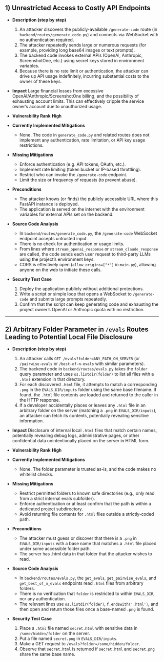## 1) Unrestricted Access to Costly API Endpoints

- **Description (step by step)**
  1. An attacker discovers the publicly-available `/generate-code` route (in `backend/routes/generate_code.py`) and connects via WebSocket with no authentication required.
  2. The attacker repeatedly sends large or numerous requests (for example, providing long base64 images or text prompts).
  3. The backend code invokes external APIs (OpenAI, Anthropic, ScreenshotOne, etc.) using secret keys stored in environment variables.
  4. Because there is no rate limit or authentication, the attacker can drive up API usage indefinitely, incurring substantial costs to the owner of these keys.

- **Impact**
  Large financial losses from excessive OpenAI/Anthropic/ScreenshotOne billing, and the possibility of exhausting account limits. This can effectively cripple the service owner’s account due to unauthorized usage.

- **Vulnerability Rank**
  **High**

- **Currently Implemented Mitigations**
  - None. The code in `generate_code.py` and related routes does not implement any authentication, rate limitation, or API key usage restrictions.

- **Missing Mitigations**
  - Enforce authentication (e.g. API tokens, OAuth, etc.).
  - Implement rate limiting (token bucket or IP-based throttling).
  - Restrict who can invoke the `/generate-code` endpoint.
  - Limit the size or frequency of requests (to prevent abuse).

- **Preconditions**
  - The attacker knows (or finds) the publicly accessible URL where this FastAPI instance is deployed.
  - The application is served on the internet with the environment variables for external APIs set on the backend.

- **Source Code Analysis**
  - In `backend/routes/generate_code.py`, the `/generate-code` WebSocket endpoint accepts untrusted input.
  - There is no check for authentication or usage limits.
  - From lines where `stream_openai_response` or `stream_claude_response` are called, the code sends each user request to third-party LLMs using the project’s environment keys.
  - CORS is effectively open (`allow_origins=["*"]` in `main.py`), allowing anyone on the web to initiate these calls.

- **Security Test Case**
  1. Deploy the application publicly without additional protections.
  2. Write a script or simple loop that opens a WebSocket to `/generate-code` and submits large prompts repeatedly.
  3. Confirm that the script can keep generating code and exhausting the project owner’s OpenAI or Anthropic quota with no restriction.

---

## 2) Arbitrary Folder Parameter in `/evals` Routes Leading to Potential Local File Disclosure

- **Description (step by step)**
  1. An attacker calls `GET /evals?folder=ANY_PATH_ON_SERVER` (or `/pairwise-evals` or `/best-of-n-evals` with similar parameters).
  2. The backend code in `backend/routes/evals.py` takes the `folder` query parameter and uses `os.listdir(folder)` to list all files with a `.html` extension in that directory.
  3. For each discovered `.html` file, it attempts to match a corresponding `.png` in the `EVALS_DIR/inputs` folder using the same base filename. If found, the `.html` file contents are loaded and returned to the caller in the HTTP response.
  4. If a developer accidentally places or leaves any `.html` file in an arbitrary folder on the server (matching a `.png` in `EVALS_DIR/inputs`), an attacker can fetch its contents, potentially revealing sensitive information.

- **Impact**
  Disclosure of internal local `.html` files that match certain names, potentially revealing debug logs, administrative pages, or other confidential data unintentionally placed on the server in HTML form.

- **Vulnerability Rank**
  **High**

- **Currently Implemented Mitigations**
  - None. The folder parameter is trusted as-is, and the code makes no whitelist checks.

- **Missing Mitigations**
  - Restrict permitted folders to known safe directories (e.g., only read from a strict internal evals subfolder).
  - Enforce authentication or at least confirm that the path is within a dedicated project subdirectory.
  - Avoid returning file contents for `.html` files outside a strictly-coded path.

- **Preconditions**
  - The attacker must guess or discover that there is a `.png` in `EVALS_DIR/inputs` with a base name that matches a `.html` file placed under some accessible folder path.
  - The server has .html data in that folder that the attacker wishes to read.

- **Source Code Analysis**
  - In `backend/routes/evals.py`, the `get_evals`, `get_pairwise_evals`, and `get_best_of_n_evals` endpoints read `.html` files from arbitrary folders.
  - There is no verification that `folder` is restricted to within `EVALS_DIR`, nor any authentication.
  - The relevant lines use `os.listdir(folder)`, `f.endswith('.html')`, and then open and return those files once a base-named `.png` is found.

- **Security Test Case**
  1. Place a `.html` file named `secret.html` with sensitive data in `/some/hidden/folder` on the server.
  2. Put a file named `secret.png` in `EVALS_DIR/inputs`.
  3. Make a GET request to `/evals?folder=/some/hidden/folder`.
  4. Observe that `secret.html` is returned if `secret.html` and `secret.png` share the same base name.

